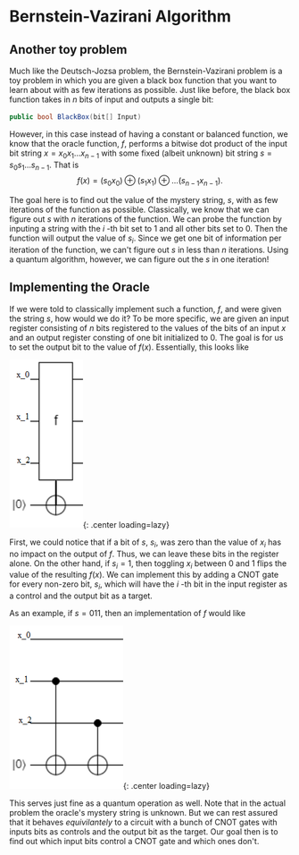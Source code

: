 # Bernstein-Vazirani Algorithm

## Another toy problem

Much like the Deutsch-Jozsa problem, the Bernstein-Vazirani problem is a toy problem in which you are given a black box function that you want to learn about with
as few iterations as possible. Just like before, the black box function takes in $n$
bits of input and outputs a single bit:

```c#
public bool BlackBox(bit[] Input)
```

However, in this case instead of having a constant or balanced function, we know that the oracle function, $f$,
performs a bitwise dot product of the input bit string $x=x_0x_1...x_{n-1}$
with some fixed (albeit unknown) bit string $s=s_0s_1...s_{n-1}$.
That is
$$f(x)=(s_0x_0)\oplus (s_1x_1)\oplus...(s_{n-1}x_{n-1}).$$

The goal here is to find out the value of the mystery string, $s$,
with as few iterations of the function as possible. Classically, we know that we can figure out $s$
with $n$
iterations of the function. We can probe the function by inputing a string with the $i$
-th bit set to 1 and all other bits set to 0. Then the function will output the value of $s_i$.
Since we get one bit of information per iteration of the function, we can't figure out $s$
in less than $n$
iterations. Using a quantum algorithm, however, we can figure out the $s$ in one iteration!

## Implementing the Oracle

If we were told to classically implement such a function, $f$,
and were given the string $s$,
how would we do it? To be more specific, we are given an input register consisting of $n$
bits registered to the values of the bits of an input $x$
and an output register consting of one bit initialized to 0. The goal is for us to set the output bit to the value of $f(x)$. Essentially, this looks like

![bv-2](images/bv-2.PNG){: .center loading=lazy}

First, we could notice that if a bit of $s$,
$s_i$,
was zero than the value of $x_i$
has no impact on the output of $f$.
Thus, we can leave these bits in the register alone. On the other hand, if $s_i=1$,
then toggling $x_i$
between 0 and 1 flips the value of the resulting $f(x)$.
We can implement this by adding a CNOT gate for every non-zero bit, $s_i$,
which will have the $i$
-th bit in the input register as a control and the output bit as a target.

As an example, if $s=011$, then an implementation of $f$ would like

![bv-1](images/bv-1.PNG){: .center loading=lazy}

This serves just fine as a quantum operation as well. Note that in the actual problem the oracle's mystery string is unknown. But we can rest assured that it behaves *equivilantely* to a circuit with a bunch of CNOT gates with inputs bits as controls and the output bit as the target. Our goal then is to find out which input bits control a CNOT gate and which ones don't.

